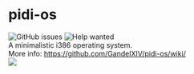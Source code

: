 # pidi-os
![GitHub issues](https://img.shields.io/github/issues-raw/GandelXIV/pidi-os?style=for-the-badge) ![Help wanted](https://img.shields.io/badge/-HELP%20WANTED-red?style=for-the-badge)
<br />A minimalistic i386 operating system. <br />
More info: https://github.com/GandelXIV/pidi-os/wiki/ <br />
![](https://github.com/GandelXIV/pidi-os/blob/main/production/start-screenshot.png)
